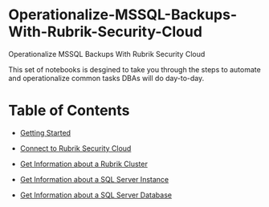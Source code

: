 # Operationalize-MSSQL-Backups-With-Rubrik-Security-Cloud
Operationalize MSSQL Backups With Rubrik Security Cloud

This set of notebooks is desgined to take you through the steps to automate and operationalize common tasks DBAs will do day-to-day. 

# Table of Contents
- [Getting Started](./content/000.GettingStarted.ipynb)
- [Connect to Rubrik Security Cloud](./content/001.Connect-Rsc.ipynb)
- [Get Information about a Rubrik Cluster](./content/002.Get-RscCluster.ipynb)
- [Get Information about a SQL Server Instance](./content/003.Get-RscMssqlInstance.ipynb)


- [Get Information about a SQL Server Database](./content/003.GetInformationAboutTheSQLServerDatabase.ipynb)